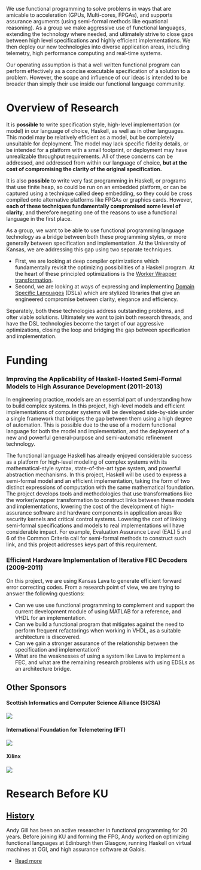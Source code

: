 <div class="teaser">
        
We use functional programming to solve problems in ways that are
amicable to acceleration (GPUs, Multi-cores, FPGAs), and supports
assurance arguments (using semi-formal methods like equational
reasoning). As a group we make aggressive use of functional languages,
extending the technology where needed, and ultimately strive to close
gaps between high level specifications and highly efficient
implementations. We then deploy our new technologies into diverse
application areas, including telemetry, high performance computing and
real-time systems.

</div>


Our operating assumption is that a well written functional program can
perform effectively as a concise executable specification of a solution
to a problem. However, the scope and influence of our ideas is intended
to be broader than simply their use inside our functional language
community.


Overview of Research
====================

It is **possible** to write specification style, high-level
implementation (or model) in our language of choice, Haskell, as well as
in other languages. This model may be relatively efficient as a model,
but be completely unsuitable for deployment. The model may lack specific
fidelity details, or be intended for a platform with a small footprint,
or deployment may have unrealizable throughput requirements. All of
these concerns can be addressed, and addressed from within our language
of choice, **but at the cost of compromising the clarity of the original
specification.**

It is also **possible** to write very fast programming in Haskell, or
programs that use finite heap, so could be run on an embedded platform,
or can be captured using a technique called deep embedding, so they
could be cross compiled onto alternative platforms like FPGAs or
graphics cards. However, **each of these techniques fundamentally
compromised some level of clarity**, and therefore negating one of the
reasons to use a functional language in the first place.

As a group, we want to be able to use functional programming language
technology as a bridge between both these programming styles, or more
generally between specification and implementation. At the University of
Kansas, we are addressing this gap using two separate techniques.

-   First, we are looking at deep compiler optimizations which
    fundamentally revisit the optimizing possibilities of a Haskell
    program. At the heart of these principled optimizations is the
    [Worker Wrapper
    transformation](/Research/WorkerWrapper).
-   Second, we are looking at ways of expressing and implementing
    [Domain Specific
    Languages](/Research/DSLs) (DSLs)
    which are stylized libraries that give an engineered compromise
    between clarity, elegance and efficiency.

Separately, both these technologies address outstanding problems, and
ofter viable solutions. Ultimately we want to join both research
threads, and have the DSL technologies become the target of our
aggressive optimizations, closing the loop and bridging the gap between
specification and implementation.

Funding
=======

### Improving the Applicability of Haskell-Hosted Semi-Formal Models to High Assurance Development (2011-2013)

In engineering practice, models are an essential part of understanding
how to build complex systems. In this project, high-level models and
efficient implementations of computer systems will be developed
side-by-side under a single framework that bridges the gap between them
using a high degree of automation. This is possible due to the use of a
modern functional language for both the model and implementation, and
the deployment of a new and powerful general-purpose and semi-automatic
refinement technology.

The functional language Haskell has already enjoyed considerable success
as a platform for high-level modeling of complex systems with its
mathematical-style syntax, state-of-the-art type system, and powerful
abstraction mechanisms. In this project, Haskell will be used to express
a semi-formal model and an efficient implementation, taking the form of
two distinct expressions of computation with the same mathematical
foundation. The project develops tools and methodologies that use
transformations like the worker/wrapper transformation to construct
links between these models and implementations, lowering the cost of the
development of high-assurance software and hardware components in
application areas like security kernels and critical control systems.
Lowering the cost of linking semi-formal specifications and models to
real implementations will have considerable impact. For example,
Evaluation Assurance Level (EAL) 5 and 6 of the Common Criteria call for
semi-formal methods to construct such link, and this project addresses
keys part of this requirement.

### Efficient Hardware Implementation of Iterative FEC Decoders (2009-2011)

On this project, we are using Kansas Lava to generate efficient forward
error correcting codes. From a research point of view, we are trying to
answer the following questions:

-   Can we use use functional programming to complement and support the
    current development module of using MATLAB for a reference, and VHDL
    for an implementation.
-   Can we build a functional program that mitigates against the need to
    perform frequent refactorings when working in VHDL, as a suitable
    architecture is discovered.
-   Can we gain a stronger assurance of the relationship between the
    specification and implementation?
-   What are the weaknesses of using a system like Lava to implement a
    FEC, and what are the remaining research problems with using EDSLs
    as an architecture bridge.

Other Sponsors
--------------

#### Scottish Informatics and Computer Science Alliance (SICSA)

#### 

[![](http://www.ittc.ku.edusites/default/files/sicsa_logo.gif)](http://www.sicsa.ac.uk/)

#### International Foundation for Telemetering (IFT)

[![](http://www.ittc.ku.edusites/default/files/IFT_logo.gif)](http://www.telemetry.org/pages/ift/whoisift.php)

#### Xilinx

#### 

[![](http://www.ittc.ku.edusites/default/files/xilinx_logo.gif)](http://www.xilinx.com/)

Research Before KU
==================

[History](/Users/AndyGill/History "History")
-----------------------------------------------------

Andy Gill has been an active researcher in functional programming for 20
years. Before joining KU and forming the FPG, Andy worked on optimizing
functional languages at Edinburgh then Glasgow, running Haskell on
virtual machines at OGI, and high assurance software at Galois.

-   [Read
    more](/Users/AndyGill/History "Read the rest of History.")


